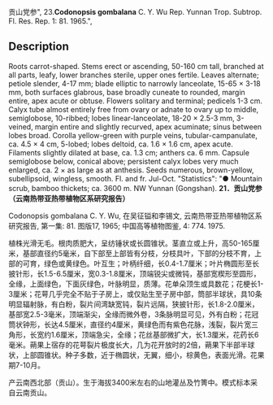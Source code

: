 贡山党参",
23.**Codonopsis gombalana** C. Y. Wu Rep. Yunnan Trop. Subtrop. Fl. Res. Rep. 1: 81. 1965.",

## Description
Roots carrot-shaped. Stems erect or ascending, 50-160 cm tall, branched at all parts, leafy, lower branches sterile, upper ones fertile. Leaves alternate; petiole slender, 4-17 mm; blade elliptic to narrowly lanceolate, 15-65 × 3-18 mm, both surfaces glabrous, base broadly cuneate to rounded, margin entire, apex acute or obtuse. Flowers solitary and terminal; pedicels 1-3 cm. Calyx tube almost entirely free from ovary or adnate to ovary up to middle, semiglobose, 10-ribbed; lobes linear-lanceolate, 18-20 × 2.5-3 mm, 3-veined, margin entire and slightly recurved, apex acuminate; sinus between lobes broad. Corolla yellow-green with purple veins, tubular-campanulate, ca. 4.5 × 4 cm, 5-lobed; lobes deltoid, ca. 1.6 × 1.6 cm, apex acute. Filaments slightly dilated at base, ca. 1.3 cm; anthers ca. 6 mm. Capsule semiglobose below, conical above; persistent calyx lobes very much enlarged, ca. 2 × as large as at anthesis. Seeds numerous, brown-yellow, subellipsoid, wingless, smooth. Fl. and fr. Jul-Oct.
  "Statistics": "● Mountain scrub, bamboo thickets; ca. 3600 m. NW Yunnan (Gongshan).
**21．贡山党参（云南热带亚热带植物区系研究报告）**

Codonopsis gombalana C. Y. Wu, 在吴征镒和李锡文, 云南热带亚热带植物区系研究报告, 第一集: 81. 图版17, 1965; 中国高等植物图鉴, 4: 774. 1975.

植株光滑无毛。根肉质肥大，呈纺锤状或长圆锥状。茎直立或上升，高50-165厘米，基部直径约5毫米，自下部至上部皆有分枝，分枝具叶，下部的分枝不育，上部的可育，绿色或黄绿色。叶互生；叶柄纤细，长0.4-1.7厘米；叶片椭圆形至长披针形，长1.5-6.5厘米，宽0.3-1.8厘米，顶端锐尖或微钝，基部宽楔形至圆形，全缘，上面绿色，下面灰绿色，叶脉明显，质薄。花单朵顶生或具数花；花梗长1-3厘米；花萼几乎完全不贴于子房上，或仅贴生至子房中部，筒部半球状，具10条明显辐射脉，有白粉，裂片间湾缺宽钝，裂片远隔，狭披针形，长1.8-2.0厘米，基部宽2.5-3毫米，顶端渐尖，全缘而微外卷，3条脉明显可见，外有白粉；花冠筒状钟形，长达4.5厘米，直径约4厘米，黄绿色而有紫色花脉，浅裂，裂片宽三角形，长宽约1.6厘米，顶端急尖，全缘；花丝基部微扩大，长1.3厘米，花药长6毫米。蒴果上宿存的花萼裂片极度长大，几为花开放时的2倍，蒴果下半部半球状，上部圆锥状。种子多数，近于椭圆状，无翼，细小，棕黄色，表面光滑。花果期7-10月。

产云南西北部（贡山）。生于海拔3400米左右的山地灌丛及竹箐中。模式标本采自云南贡山。
